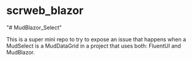# scrweb_blazor
"# MudBlazor_Select" 

This is a super mini repo to try to expose an issue that happens when a MudSelect is a MudDataGrid 
in a project that uses both: FluentUI and MudBlazor. 
